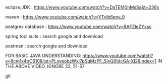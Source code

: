 eclipse,JDK : https://www.youtube.com/watch?v=DaTEM0nMsSs&t=236s

maven : https://www.youtube.com/watch?v=YTvlb6eny_0

postgres database : https://www.youtube.com/watch?v=RAFZleZYxsc

spring tool suite : search google and download

postman : search google and download

FOR BASIC JAVA UNDERSTANDING: https://www.youtube.com/watch?v=8cm1x4bC610&list=PLsyeobzWxl7pSqMzPF_SlvQ0IdcGA-XI2&index=1 IN THE ABOVE VIDEO, IGNORE 22, 51-57

git
